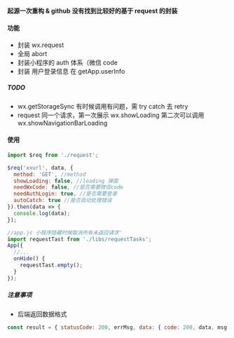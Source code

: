 #### 起源一次重构 & github 没有找到比较好的基于 request 的封装

#### 功能

- 封装 wx.request
- 全局 abort
- 封装小程序的 auth 体系（微信 code
- 封装 用户登录信息 在 getApp.userInfo

##### TODO

- wx.getStorageSync 有时候调用有问题，需 try catch 去 retry
- request 同一个请求，第一次展示 wx.showLoading 第二次可以调用 wx.showNavigationBarLoading

#### 使用

```js
import $req from './request';

$req('xxurl', data, {
  method: 'GET', //method
  showLoading: false, //loading 弹窗
  needWxCode: false, //是否需要微信code
  needAuthLogin: true, //是否需要登录
  autoCatch: true //是否自动处理错误
}).then(data => {
  console.log(data);
});

//app.js 小程序隐藏时候取消所有未返回请求'
import requestTast from './libs/requestTasks';
App({
  //...
  onHide() {
    requestTast.empty();
  }
});
```

##### 注意事项

- 后端返回数据格式

```js
const result = { statusCode: 200, errMsg, data: { code: 200, data, msg } };
```
